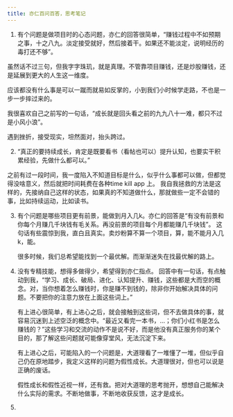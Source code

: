 ```yaml
---
title: 亦仁百问百答，思考笔记
---
```


1. 有个问题是做项目时的心态问题，亦仁的回答很简单，“赚钱过程中不如预期之事，十之八九。淡定接受就好，然后接着干。如果还不能淡定，说明经历的毒打还不够”。

虽然话不过三句，但我字字珠玑，就是真理。不管靠项目赚钱，还是炒股赚钱，还是延展到更大的人生这一维度。

应该都没有什么事是可以一蹴而就易如反掌的，小到我们小时候学走路，不也是一步一步摔过来的。

我很喜欢自己之前写的一句话，“成长就是回头看之前的九九八十一难，都只不过是小风小浪”。

遇到挫折，接受现实，坦然面对，抬头跨过。

2. “真正的要持续成长，肯定是既要看书（看帖也可以）提升认知，也要实干积累经验，先做什么都可以。”
   
  之前有过一段时间，我一度陷入不知道目标是什么，似乎什么事都可以做，但都觉得没啥意义，然后就把时间耗费在各种time kill app 上。
  我自我拯救的方法是这样的，先接纳自己这样的状态，如果真的不知道做什么，那就做些一定不会错的事，比如持续运动，比如读书。


3. 有个问题是哪些项目更有前景，能做到月入几k。亦仁的回答是“有没有前景和你每个月赚几千块钱有毛关系。再没前景的项目每个月都能赚几千块钱”。
   这句话有些震惊到我，直白且真实。卖炒粉算不算一个项目，算，能不能月入几k，能。

   很多时候，我们总希望能找到一个最优解。而渐渐迷失在找最优解的路上。

4. 没有专精技能，想得多做得少，希望得到亦仁指点。
   回答中有一句话，有点触动到我，“学习、成长、破局、进化、认知提升、赚钱，这些都是大而空的概念。对，当你想着怎么赚钱时，你是赚不到钱的，除非你开始解决具体的问题。不要把你的注意力放在上面这些词上。”

   有上进心很简单，有上进心之后，就会接触到这些词，但不去做具体的事，就容易沉迷到上述空泛的概念中。“最近又看完一本书，...；你们小红书是怎么赚钱的？”这些学习和交流的动作不是说不好，而是他没有真正服务你的某个目的，那了解这些问题就可能像穿堂风，无法沉淀下来。

   有上进心之后，可能陷入的一个问题是，大道理看了一堆懂了一堆，但似乎自己仍在原地踏步，我定义这样的问题为假性成长。大道理很对，但也可以说是正确的废话。

   假性成长和假性近视一样，还有救。把对大道理的思考抛开，想想自己能解决什么实际的需求。不断地做事，不断地收获反馈，这才是成长。

5. 
